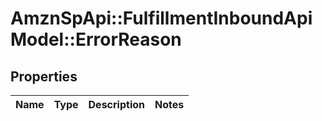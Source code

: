# AmznSpApi::FulfillmentInboundApiModel::ErrorReason

## Properties
Name | Type | Description | Notes
------------ | ------------- | ------------- | -------------

